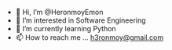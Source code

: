 - 👋 Hi, I’m @HeronmoyEmon
- 👀 I’m interested in Software Engineering
- 🌱 I’m currently learning Python
- 📫 How to reach me ... h3ronmoy@gmail.com

<!---
HeronmoyEmon/HeronmoyEmon is a ✨ special ✨ repository because its `README.md` (this file) appears on your GitHub profile.
You can click the Preview link to take a look at your changes.
--->
